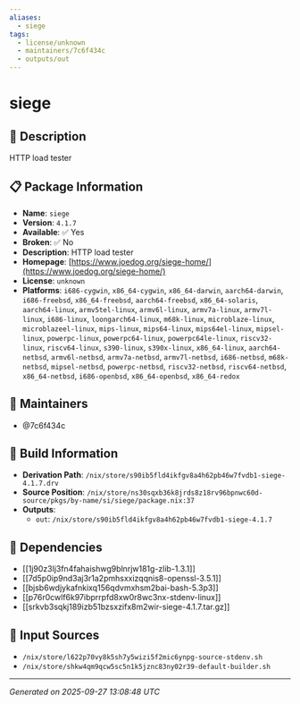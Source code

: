 ```yaml
---
aliases:
  - siege
tags:
  - license/unknown
  - maintainers/7c6f434c
  - outputs/out
---
```


# siege

## 📝 Description

HTTP load tester

## 📋 Package Information

- **Name**: `siege`
- **Version**: `4.1.7`
- **Available**: ✅ Yes
- **Broken**: ✅ No
- **Description**: HTTP load tester
- **Homepage**: [https://www.joedog.org/siege-home/](https://www.joedog.org/siege-home/)
- **License**: `unknown`
- **Platforms**: `i686-cygwin`, `x86_64-cygwin`, `x86_64-darwin`, `aarch64-darwin`, `i686-freebsd`, `x86_64-freebsd`, `aarch64-freebsd`, `x86_64-solaris`, `aarch64-linux`, `armv5tel-linux`, `armv6l-linux`, `armv7a-linux`, `armv7l-linux`, `i686-linux`, `loongarch64-linux`, `m68k-linux`, `microblaze-linux`, `microblazeel-linux`, `mips-linux`, `mips64-linux`, `mips64el-linux`, `mipsel-linux`, `powerpc-linux`, `powerpc64-linux`, `powerpc64le-linux`, `riscv32-linux`, `riscv64-linux`, `s390-linux`, `s390x-linux`, `x86_64-linux`, `aarch64-netbsd`, `armv6l-netbsd`, `armv7a-netbsd`, `armv7l-netbsd`, `i686-netbsd`, `m68k-netbsd`, `mipsel-netbsd`, `powerpc-netbsd`, `riscv32-netbsd`, `riscv64-netbsd`, `x86_64-netbsd`, `i686-openbsd`, `x86_64-openbsd`, `x86_64-redox`
## 👥 Maintainers

- @7c6f434c


## 🔧 Build Information

- **Derivation Path**: `/nix/store/s90ib5fld4ikfgv8a4h62pb46w7fvdb1-siege-4.1.7.drv`
- **Source Position**: `/nix/store/ns30sqxb36k8jrds8z18rv96bpnwc60d-source/pkgs/by-name/si/siege/package.nix:37`
- **Outputs**:
  - `out`:  `/nix/store/s90ib5fld4ikfgv8a4h62pb46w7fvdb1-siege-4.1.7`

## 🔗 Dependencies

- [[1j90z3lj3fn4fahaishwg9blnrjw181g-zlib-1.3.1]]
- [[7d5p0ip9nd3aj3r1a2pmhsxxizqqnis8-openssl-3.5.1]]
- [[bjsb6wdjykafnkixq156qdvmxhsm2bai-bash-5.3p3]]
- [[p76r0cwlf6k97ibprrpfd8xw0r8wc3nx-stdenv-linux]]
- [[srkvb3sqkj189izb51bzsxzifx8m2wir-siege-4.1.7.tar.gz]]

## 📁 Input Sources

- `/nix/store/l622p70vy8k5sh7y5wizi5f2mic6ynpg-source-stdenv.sh`
- `/nix/store/shkw4qm9qcw5sc5n1k5jznc83ny02r39-default-builder.sh`

---
*Generated on 2025-09-27 13:08:48 UTC*
